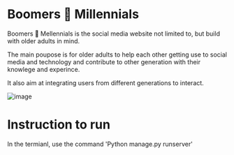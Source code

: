 # Boomers 🤝 Millennials 

Boomers 🤝 Mellennials is the social media website not limited to, but build with older adults in mind.

The main poupose is for older adults to help each other getting use to social media and technology and contribute to other generation with their knowlege and experince.

It also aim at integrating users from different generations to interact. 

![image](https://user-images.githubusercontent.com/62345938/160763051-348e22bd-d836-4e80-b3a5-bce9d89912f3.png)

# Instruction to run
In the termianl, use the command 
'Python manage.py runserver'
